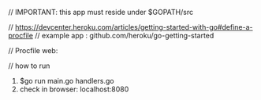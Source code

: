 
// IMPORTANT: this app must reside under $GOPATH/src

// https://devcenter.heroku.com/articles/getting-started-with-go#define-a-procfile
// example app : github.com/heroku/go-getting-started


// Procfile 
web: <NAME-OF-BINARY>

// how to run
1. $go run main.go handlers.go
2. check in browser: localhost:8080

